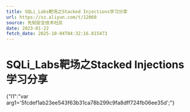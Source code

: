 ```yaml
---
title: SQLi_Labs靶场之Stacked Injections学习分享
url: https://xz.aliyun.com/t/12060
source: 先知安全技术社区
date: 2023-01-22
fetch_date: 2025-10-04T04:32:16.815473
---
```


# SQLi_Labs靶场之Stacked Injections学习分享

{"l1":"var arg1='5fcdef1ab23ee543f63b31ca78b299c9fa8dff724fb06ee35d';"}